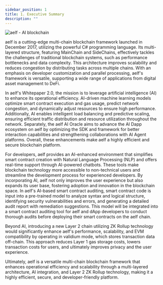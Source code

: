 ```yaml
---
sidebar_position: 1
title: 1. Executive Summary
description: ""
---
```

![aelf - AI blockchain](/img/chapter1.png "aelf - AI blockchain")

aelf is a cutting-edge multi-chain blockchain framework launched in December 2017, utilizing the powerful C# programming language. Its multi-layered structure, featuring MainChain and SideChains, effectively tackles the challenges of traditional blockchain systems, such as performance bottlenecks and data complexity. This architecture improves scalability and reduces congestion by distributing tasks across multiple chains. With an emphasis on developer customization and parallel processing, aelf's framework is versatile, supporting a wide range of applications from digital asset management to DeFi.

In aelf's Whitepaper 2.0, the mission is to leverage artificial intelligence (AI) to enhance its operational efficiency. AI-driven machine learning models optimize smart contract execution and gas usage, predict network congestion, and dynamically adjust resources to ensure high performance. Additionally, AI enables intelligent load balancing and predictive scaling, ensuring efficient traffic distribution and resource utilization throughout the network. Separately, the aelf AI Oracle aims to advance the AI Dapp ecosystem on aelf by optimizing the SDK and framework for better interaction capabilities and strengthening collaborations with AI Agent platforms. Overall, these enhancements make aelf a highly efficient and secure blockchain platform.

For developers, aelf provides an AI-enhanced environment that simplifies smart contract creation with Natural Language Processing (NLP) and offers real-time support through AI-powered chatbots. These tools make blockchain technology more accessible to non-technical users and streamline the development process for experienced developers. By incorporating AI, aelf not only improves the user experience but also expands its user base, fostering adoption and innovation in the blockchain space. In aelf's AI-based smart contract auditing, smart contract code is input into a pre-trained model to analyze syntax and logical structure, identifying security vulnerabilities and errors, and generating a detailed audit report with remediation suggestions. This model will be integrated into a smart contract auditing tool for aelf and dApp developers to conduct thorough audits before deploying their smart contracts on the aelf chain.

Beyond AI, introducing a new Layer 2 chain utilizing ZK Rollup technology would significantly enhance aelf's performance, scalability, and EVM compatibility by operating in validium mode, which stores transaction data off-chain. This approach reduces Layer 1 gas storage costs, lowers transaction costs for users, and ultimately improves privacy and the user experience.

Ultimately, aelf is a versatile multi-chain blockchain framework that enhances operational efficiency and scalability through a multi-layered architecture, AI integration, and Layer 2 ZK Rollup technology, making it a highly efficient, secure, and developer-friendly platform.
